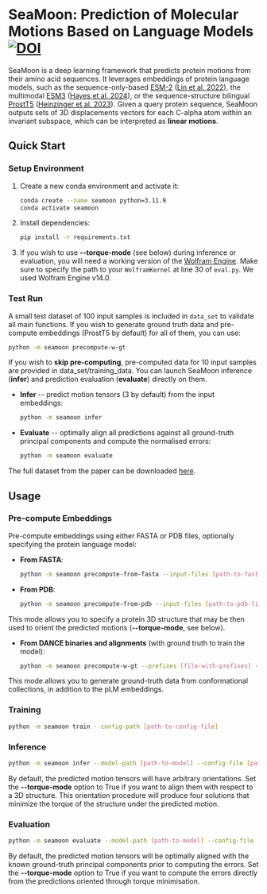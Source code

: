 # SeaMoon: Prediction of Molecular Motions Based on Language Models [![DOI](https://zenodo.org/badge/856320603.svg)](https://doi.org/10.5281/zenodo.15616636)

SeaMoon is a deep learning framework that predicts protein motions from their amino acid sequences. It leverages embeddings of protein language models, such as the sequence-only-based [ESM-2](https://github.com/facebookresearch/esm) ([Lin et al. 2022](https://www.science.org/doi/abs/10.1126/science.ade2574)), the multimodal [ESM3](https://github.com/evolutionaryscale/esm) ([Hayes et al. 2024](https://www.biorxiv.org/content/10.1101/2024.07.01.600583v1)), or the sequence-structure bilingual [ProstT5](https://github.com/mheinzinger/ProstT5) ([Heinzinger et al. 2023](https://www.biorxiv.org/content/10.1101/2023.07.23.550085v2)). Given a query protein sequence, SeaMoon outputs sets of 3D displacements vectors for each C-alpha atom within an invariant subspace, which can be interpreted as **linear motions**.  

## Quick Start

### Setup Environment

1. Create a new conda environment and activate it:

   ```bash
   conda create --name seamoon python=3.11.9
   conda activate seamoon
   ```

2. Install dependencies:

   ```bash
   pip install -r requirements.txt
   ```

3. If you wish to use **--torque-mode** (see below) during inference or evaluation, you will need a working version of the [Wolfram Engine](https://www.wolfram.com/engine/). Make sure to specify the path to your `WolframKernel` at line 30 of `eval.py`. We used Wolfram Engine v14.0.

### Test Run

A small test dataset of 100 input samples is included in `data_set` to validate all main functions. If you wish to generate ground truth data and pre-compute embeddings (ProstT5 by default) for all of them, you can use:

```bash
python -m seamoon precompute-w-gt
```

If you wish to **skip pre-computing**, pre-computed data for 10 input samples are provided in data_set/training_data. You can launch SeaMoon inference (**infer**) and prediction evaluation (**evaluate**) directly on them.

- **Infer** -- predict motion tensors (3 by default) from the input embeddings:
  ```bash
  python -m seamoon infer
  ```

- **Evaluate** -- optimally align all predictions against all ground-truth principal components and compute the normalised errors:
  ```bash
  python -m seamoon evaluate
  ```

The full dataset from the paper can be downloaded [here](https://zenodo.org/records/13833309).

## Usage

### Pre-compute Embeddings

Pre-compute embeddings using either FASTA or PDB files, optionally specifying the protein language model:

- **From FASTA**:
  ```bash
  python -m seamoon precompute-from-fasta --input-files [path-to-fasta-or-list] --output-dir [output-directory] --emb-model [ProstT5|ESM]
  ```

- **From PDB**:
  ```bash
  python -m seamoon precompute-from-pdb --input-files [path-to-pdb-list] --output-dir [output-directory] --emb-model [ProstT5|ESM]
  ```
This mode allows you to specify a protein 3D structure that may be then used to orient the predicted motions (**--torque-mode**, see below).

- **From DANCE binaries and alignments** (with ground truth to train the model):
  ```bash
  python -m seamoon precompute-w-gt --prefixes [file-with-prefixes] --bin-dir [binary-dir] --aln-dir [alignment-dir] --output-dir [output-directory] --emb-model [ProstT5|ESM]
  ```
This mode allows you to generate ground-truth data from conformational collections, in addition to the pLM embeddings. 

### Training

```bash
python -m seamoon train --config-path [path-to-config-file]
```

### Inference

```bash
python -m seamoon infer --model-path [path-to-model] --config-file [path-to-config] --list-path [path-to-list] --precomputed-path [path-to-precomputed-data] --output-path [output-directory] --batch-size [batch-size] --torque-mode [true|false] --device [cuda|cpu]
```
By default, the predicted motion tensors will have arbitrary orientations. Set the **--torque-mode** option to True if you want to align them with respect to a 3D structure. This orientation procedure will produce four solutions that minimize the torque of the structure under the predicted motion. 

### Evaluation

```bash
python -m seamoon evaluate --model-path [path-to-model] --config-file [path-to-config] --list-path [path-to-list] --precomputed-path [path-to-precomputed-data] --output-path [output-directory] --batch-size [batch-size] --torque-mode [true|false] --device [cuda|cpu]
```
By default, the predicted motion tensors will be optimally aligned with the known ground-truth principal components prior to computing the errors. Set the **--torque-mode** option to True if you want to compute the errors directly from the predictions oriented through torque minimisation. 
